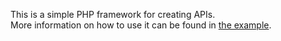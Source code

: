 This is a simple PHP framework for creating APIs.\
More information on how to use it can be found in [the example](https://github.com/srnikolic86/nevsexample).
